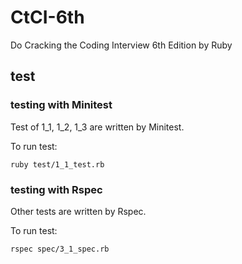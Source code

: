 # CtCI-6th
Do Cracking the Coding Interview 6th Edition by Ruby

## test
### testing with Minitest
Test of 1_1, 1_2, 1_3 are written by Minitest.

To run test:

```ruby test/1_1_test.rb```

### testing with Rspec
Other tests are written by Rspec.

To run test:

```rspec spec/3_1_spec.rb```
